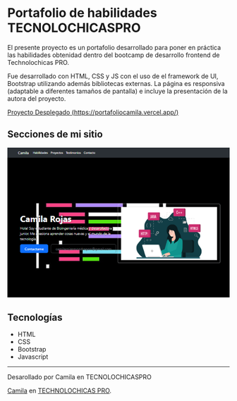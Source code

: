 # Portafolio de habilidades TECNOLOCHICASPRO

El presente proyecto es un portafolio desarrollado para poner en práctica las habilidades obtenidad dentro del bootcamp de desarrollo frontend de Technolochicas PRO.

Fue desarrollado con HTML, CSS y JS con el uso de el framework de UI, Bootstrap utilizando además bibliotecas externas.
La página es responsiva (adaptable a diferentes tamaños de pantalla) e incluye la presentación de la autora del proyecto.

[Proyecto Desplegado (https://portafoliocamila.vercel.app/)](https://portafoliocamila.vercel.app/)

## Secciones de mi sitio
![Presentación](inicio.png)

## Tecnologías
* HTML
* CSS
* Bootstrap
* Javascript

---
Desarollado por Camila en TECNOLOCHICASPRO

[Camila](https://portafoliocamila.vercel.app/) en [TECHNOLOCHICAS PRO](https://tecnolochicas.mx/).
